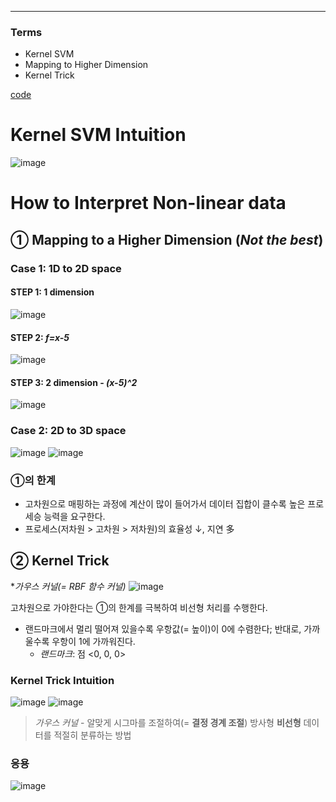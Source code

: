 ****
### Terms
- Kernel SVM
- Mapping to Higher Dimension
- Kernel Trick

[code](https://github.com/EricChoii/ai-boot-camp-ablearn/blob/main/ai/classification/codes/kernel_svm.ipynb)

# Kernel SVM Intuition
![image](https://user-images.githubusercontent.com/39285147/178288744-b1ec6e6e-89fe-4ca9-8297-000a2bb442e2.png)

# How to Interpret Non-linear data
## ① Mapping to a Higher Dimension (*Not the best*)
### Case 1: 1D to 2D space
#### STEP 1: 1 dimension
![image](https://user-images.githubusercontent.com/39285147/178288958-bf0662c3-ba9d-4c98-96eb-b7ba1a45bc4c.png)

#### STEP 2: *f=x-5*
![image](https://user-images.githubusercontent.com/39285147/178289077-50af8e19-d23c-4349-8335-2accfc6bf3a0.png)

#### STEP 3: 2 dimension - *(x-5)^2*
![image](https://user-images.githubusercontent.com/39285147/178289183-b4ebce5d-c7fb-4334-8d91-209a8214a54f.png)

### Case 2: 2D to 3D space
![image](https://user-images.githubusercontent.com/39285147/178289680-ccf80ab1-2e93-411a-aaa2-3d0a7c79c815.png)
![image](https://user-images.githubusercontent.com/39285147/178290026-b50fc406-a883-47b6-8093-71cc91cd1887.png)

### ①의 한계
- 고차원으로 매핑하는 과정에 계산이 많이 들어가서 데이터 집합이 클수록 높은 프로세승 능력을 요구한다.
- 프로세스(저차원 > 고차원 > 저차원)의 효율성 ↓, 지연 多

## ② Kernel Trick
**가우스 커널(= RBF 함수 커널)*
![image](https://user-images.githubusercontent.com/39285147/178292028-2d1d4600-2870-41fe-877b-0e6938a7bbc1.png)

고차원으로 가야한다는 ①의 한계를 극복하여 비선형 처리를 수행한다.
- 랜드마크에서 멀리 떨어져 있을수록 우항값(= 높이)이 0에 수렴한다; 반대로, 가까울수록 우항이 1에 가까워진다.
  - *랜드마크*: 점 <0, 0, 0>

### Kernel Trick Intuition
![image](https://user-images.githubusercontent.com/39285147/178293188-f551385a-9e82-4640-ac95-71dd26ad4a8e.png)
![image](https://user-images.githubusercontent.com/39285147/178293266-26f8f072-57a2-4a3b-8c51-0b2dcc1727b7.png)

> *가우스 커널* - 알맞게 시그마를 조절하여(= **결정 경계 조절**) 방사형 **비선형** 데이터를 적절히 분류하는 방법

### 응용
![image](https://user-images.githubusercontent.com/39285147/178294134-aec0b2fd-0b7b-46a5-8aeb-afa667e8ab97.png)

